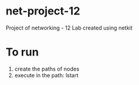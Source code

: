 # net-project-12
Project of networking - 12
Lab created using netkit

# To run
1. create the paths of nodes
2. execute in the path: lstart

